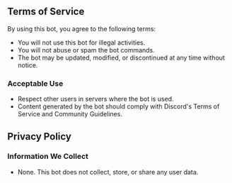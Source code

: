 ## Terms of Service

By using this bot, you agree to the following terms:

- You will not use this bot for illegal activities.
- You will not abuse or spam the bot commands.
- The bot may be updated, modified, or discontinued at any time without notice.

### Acceptable Use
- Respect other users in servers where the bot is used.
- Content generated by the bot should comply with Discord's Terms of Service and Community Guidelines.

## Privacy Policy

### Information We Collect
- None. This bot does not collect, store, or share any user data.